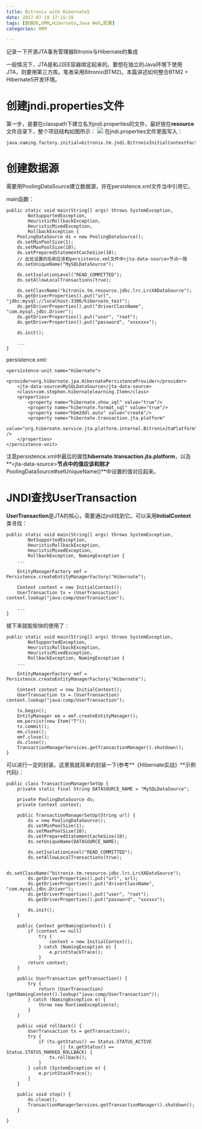 ```yaml
---
title: Bitronix with Hibernate5
date: 2017-07-19 17:15:19
tags: [数据库,ORM,Hibernate,Java Web,配置]
categories: ORM

---
```

记录一下开源JTA事务管理器Bitronix与Hibernate的集成
<!--more-->

一般情况下，JTA是和J2EE容器绑定起来的。要想在独立的Java环境下使用JTA，则要用第三方库。笔者采用Bitronix(BTM2)。本篇讲述如何整合BTM2 + Hibernate5开发环境。

# 创建jndi.properties文件
第一步，是要在classpath下建立名为jndi.properties的文件，最好放在**resource**文件目录下，整个项目结构如图所示：
![](http://ok34fi9ya.bkt.clouddn.com/%E5%B1%8F%E5%B9%95%E5%BF%AB%E7%85%A7%202017-07-19%20%E4%B8%8B%E5%8D%885.30.51.png)
在jndi.properties文件里面写入：

	java.naming.factory.initial=bitronix.tm.jndi.BitronixInitialContextFactory
# 创建数据源
需要用PoolingDataSource建立数据源，并在persistence.xml文件当中引用它。

main函数：

	public static void main(String[] args) throws SystemException,
            NotSupportedException,
            HeuristicRollbackException,
            HeuristicMixedException,
            RollbackException {
        PoolingDataSource ds = new PoolingDataSource();
        ds.setMinPoolSize(1);
        ds.setMaxPoolSize(10);
        ds.setPreparedStatementCacheSize(10);
        // 此处设置的名称应该和persistence.xml文件中<jta-data-source>节点一致
        ds.setUniqueName("MySQLDataSource");

        ds.setIsolationLevel("READ_COMMITTED");
        ds.setAllowLocalTransactions(true);

        ds.setClassName("bitronix.tm.resource.jdbc.lrc.LrcXADataSource");
        ds.getDriverProperties().put("url", "jdbc:mysql://localhost:3306/hibernate_test");
        ds.getDriverProperties().put("driverClassName", "com.mysql.jdbc.Driver");
        ds.getDriverProperties().put("user", "root");
        ds.getDriverProperties().put("password", "xxxxxxx");

        ds.init();
        
        ...
    }
persistence.xml:

	<persistence-unit name="Hibernate">
        <provider>org.hibernate.jpa.HibernatePersistenceProvider</provider>
        <jta-data-source>MySQLDataSource</jta-data-source>
        <class>com.stephen.hibernatelearning.Item</class>
        <properties>
            <property name="hibernate.show_sql" value="true"/>
            <property name="hibernate.format_sql" value="true"/>
            <property name="hbm2ddl.auto" value="create"/>
            <property name="hibernate.transaction.jta.platform" 
                      value="org.hibernate.service.jta.platform.internal.BitronixJtaPlatform" />
        </properties>
    </persistence-unit>
注意persistence.xml中最后的属性**hibernate.transaction.jta.platform**，以及**&lt;jta-data-source&gt;**节点中的值应该和刚才**PoolingDataSource#setUniqueName()**中设置的值对应起来。
# JNDI查找UserTransaction
**UserTransaction**是JTA的核心，需要通过jndi找到它。可以采用**InitialContext**类寻找：

	public static void main(String[] args) throws SystemException,
            NotSupportedException,
            HeuristicRollbackException,
            HeuristicMixedException,
            RollbackException, NamingException {
        ...
        
        EntityManagerFactory emf = Persistence.createEntityManagerFactory("Hibernate");

        Context context = new InitialContext();
        UserTransaction tx = (UserTransaction) context.lookup("java:comp/UserTransaction");
        
        ...
    }
接下来就能愉快的使用了：

	public static void main(String[] args) throws SystemException,
            NotSupportedException,
            HeuristicRollbackException,
            HeuristicMixedException,
            RollbackException, NamingException {
        ...

        EntityManagerFactory emf = Persistence.createEntityManagerFactory("Hibernate");

        Context context = new InitialContext();
        UserTransaction tx = (UserTransaction) context.lookup("java:comp/UserTransaction");

        tx.begin();
        EntityManager em = emf.createEntityManager();
        em.persist(new Item("T"));
        tx.commit();
        em.close();
        emf.close();
        ds.close();
        TransactionManagerServices.getTransactionManager().shutdown();
    }
可以进行一定的封装，这里我就简单的封装一下(参考**《Hibernate实战》**示例代码)：

	public class TransactionManagerSetUp {
	    private static final String DATASOURCE_NAME = "MySQLDataSource";
	
	    private PoolingDataSource ds;
	    private Context context;
	
	    public TransactionManagerSetUp(String url) {
	        ds = new PoolingDataSource();
	        ds.setMinPoolSize(1);
	        ds.setMaxPoolSize(10);
	        ds.setPreparedStatementCacheSize(10);
	        ds.setUniqueName(DATASOURCE_NAME);
	
	        ds.setIsolationLevel("READ_COMMITTED");
	        ds.setAllowLocalTransactions(true);
	
	        ds.setClassName("bitronix.tm.resource.jdbc.lrc.LrcXADataSource");
	        ds.getDriverProperties().put("url", url);
	        ds.getDriverProperties().put("driverClassName", "com.mysql.jdbc.Driver");
	        ds.getDriverProperties().put("user", "root");
	        ds.getDriverProperties().put("password", "xxxxxx");
	
	        ds.init();
	    }
	
	    public Context getNamingContext() {
	        if (context == null)
	            try {
	                context = new InitialContext();
	            } catch (NamingException e) {
	                e.printStackTrace();
	            }
	        return context;
	    }
	
	    public UserTransaction getTransaction() {
	        try {
	            return (UserTransaction) (getNamingContext().lookup("java:comp/UserTransaction"));
	        } catch (NamingException e) {
	            throw new RuntimeException(e);
	        }
	    }
	
	    public void rollback() {
	        UserTransaction tx = getTransaction();
	        try {
	            if (tx.getStatus() == Status.STATUS_ACTIVE
	                    || tx.getStatus() == Status.STATUS_MARKED_ROLLBACK) {
	                tx.rollback();
	            }
	        } catch (SystemException e) {
	            e.printStackTrace();
	        }
	    }
	
	    public void stop() {
	        ds.close();
	        TransactionManagerServices.getTransactionManager().shutdown();
	    }

	}